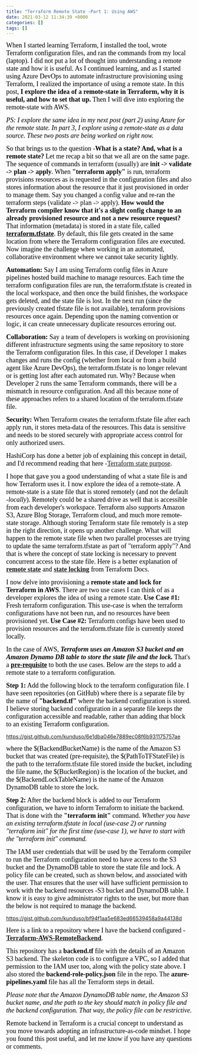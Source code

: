 ```yaml
---
title: "Terraform Remote State -Part 1: Using AWS"
date: 2021-03-12 11:34:39 +0000
categories: []
tags: []
---
```


<span style="font-size: 18px"><span style="font-family: calibri"><span style="color: #000000">When I started learning Terraform, I installed the tool, wrote Terraform configuration files, and ran the commands from my local (laptop). I did not put a lot of thought into understanding a remote state and how it is useful. As I continued learning, and as I started using Azure DevOps to automate infrastructure provisioning using Terraform, I realized the importance of using a remote state. In this post, <strong>I explore the idea of a remote-state in Terraform, why it is useful, and how to set that up.</strong> Then I will dive into exploring the remote-state with AWS.</span></span></span>

<em><span style="font-size: 18px"><span style="font-family: calibri"><span style="color: #000000">PS: I explore the same idea in my next post (part 2) using Azure for the remote state. In part 3, I explore using a remote-state as a data source. These two posts are being worked on right now.</span></span></span></em>

<span style="font-size: 18px"><span style="font-family: calibri"><span style="color: #000000">So that brings us to the question -<strong>What is a state? And, what is a remote state?</strong></span></span></span>
<span style="font-size: 18px"><span style="font-family: calibri"><span style="color: #000000">Let me recap a bit so that we all are on the same page. The sequence of commands in terraform (usually) are <strong>init -&gt; validate -&gt; plan -&gt; apply</strong>. When <strong>"terraform apply"</strong> is run, terraform provisions resources as is requested in the configuration files and also stores information about the resource that it just provisioned in order to manage them. Say you changed a config value and re-ran the terraform steps (validate -&gt; plan -&gt; apply). <strong>How would the Terraform compiler know that it's a slight config change to an already provisioned resource and not a new resource request?</strong> That information (metadata) is stored in a state file, called <span style="text-decoration: underline"><strong>terraform.tfstate</strong></span>. By default, this file gets created in the same location from where the Terraform configuration files are executed. Now imagine the challenge when working in an automated, collaborative environment where we cannot take security lightly.</span></span></span>

<span style="font-size: 18px"><span style="font-family: calibri"><span style="color: #000000"><strong>Automation:</strong> Say I am using Terraform config files in Azure pipelines hosted build machine to manage resources. Each time the terraform configuration files are run, the terraform.tfstate is created in the local workspace, and then once the build finishes, the workspace gets deleted, and the state file is lost. In the next run (since the previously created tfstate file is not available), terraform provisions resources once again. Depending upon the naming convention or logic, it can create unnecessary duplicate resources erroring out.</span></span></span>

<span style="font-size: 18px"><span style="font-family: calibri"><span style="color: #000000"><strong>Collaboration:</strong> Say a team of developers is working on provisioning different infrastructure segments using the same repository to store the Terraform configuration files. In this case, if Developer 1 makes changes and runs the config (whether from local or from a build agent like Azure DevOps), the terraform.tfstate is no longer relevant or is getting lost after each automated run. Why? Because when Developer 2 runs the same Terraform commands, there will be a mismatch in resource configuration. And all this because none of these approaches refers to a shared location of the terraform.tfstate file.</span></span></span>

<span style="font-size: 18px"><span style="font-family: calibri"><span style="color: #000000"><strong>Security:</strong> When Terraform creates the terraform.tfstate file after each apply run, it stores meta-data of the resources. This data is sensitive and needs to be stored securely with appropriate access control for only authorized users.</span></span></span>

<span style="font-size: 18px"><span style="font-family: calibri"><span style="color: #000000">HashiCorp has done a better job of explaining this concept in detail, and I'd recommend reading that here -<a href="https://www.terraform.io/docs/language/state/purpose.html" target="_blank" rel="noopener">Terraform state purpose</a>.</span></span></span>

<span style="font-size: 18px"><span style="font-family: calibri"><span style="color: #000000">I hope that gave you a good understanding of what a state file is and how Terraform uses it. I now explore the idea of a remote-state. A remote-state is a state file that is stored remotely (and not the default <em>-locally</em>). Remotely could be a shared drive as well that is accessible from each developer's workspace. Terraform also supports Amazon S3, Azure Blog Storage, Terraform cloud, and much more remote-state storage. Although storing Terraform state file remotely is a step in the right direction, it opens up another challenge. What will happen to the remote state file when two parallel processes are trying to update the same terraform.tfstate as part of "terraform apply"? And that is where the concept of state locking is necessary to prevent concurrent access to the state file. Here is a better explanation of <strong><a href="https://www.terraform.io/docs/language/state/remote.html" target="_blank" rel="noopener">remote state</a></strong> and <strong><a href="https://www.terraform.io/docs/language/state/locking.html" target="_blank" rel="noopener">state locking</a></strong> from Terraform Docs.</span></span></span>

<span style="font-size: 18px"><span style="font-family: calibri"><span style="color: #000000">I now delve into provisioning a <strong>remote state and lock for Terraform in AWS</strong>. There are two use cases I can think of as a developer explores the idea of using a remote state.</span></span></span>
<span style="font-size: 18px"><span style="font-family: calibri"><span style="color: #000000"><strong>Use Case #1:</strong> Fresh terraform configuration. This use-case is when the terraform configurations have not been run, and no resources have been provisioned yet.</span></span></span>
<span style="font-size: 18px"><span style="font-family: calibri"><span style="color: #000000"><strong>Use Case #2:</strong> Terraform configs have been used to provision resources and the terraform.tfstate file is currently stored locally.</span></span></span>

<span style="font-size: 18px"><span style="font-family: calibri"><span style="color: #000000">In the case of AWS, <em><strong>Terraform uses an Amazon S3 bucket and an Amazon Dynamo DB table to store the state file and the lock.</strong></em> That's a <span style="text-decoration: underline"><strong>pre-requisite</strong></span> to both the use cases. Below are the steps to add a remote state to a terraform configuration.</span></span></span>

<span style="font-size: 18px"><span style="font-family: calibri"><span style="color: #000000"><strong>Step 1:</strong> Add the following block to the terraform configuration file. I have seen repositories (on GitHub) where there is a separate file by the name of <strong>"backend.tf"</strong> where the backend configuration is stored. I believe storing backend configuration in a separate file keeps the configuration accessible and readable, rather than adding that block to an existing Terraform configuration.</span></span></span>

https://gist.github.com/kunduso/6e1dba046e7889ec08f6b931175757ae

<span style="font-size: 18px"><span style="font-family: calibri"><span style="color: #000000">where the $(BackendBucketName) is the name of the Amazon S3 bucket that was created (pre-requisite),</span></span></span>
<span style="font-size: 18px"><span style="font-family: calibri"><span style="color: #000000">the $(PathToTFStateFile) is the path to the terraform.tfstate file stored inside the bucket, including the file name,</span></span></span>
<span style="font-size: 18px"><span style="font-family: calibri"><span style="color: #000000">the $(BucketRegion) is the location of the bucket, and</span></span></span>
<span style="font-size: 18px"><span style="font-family: calibri"><span style="color: #000000">the $(BackendLockTableName) is the name of the Amazon DynamoDB table to store the lock.</span></span></span>

<span style="font-size: 18px"><span style="font-family: calibri"><span style="color: #000000"><strong>Step 2:</strong> After the backend block is added to our Terraform configuration, we have to inform Terraform to initiate the backend. That is done with the <strong>"terraform init"</strong> command. <em>Whether you have an existing terraform.tfstate in local (use-case 2) or running "terraform init" for the first time (use-case 1), we have to start with the "terraform init" command.</em></span></span></span>

<span style="font-size: 18px"><span style="font-family: calibri"><span style="color: #000000">The IAM user credentials that will be used by the Terraform compiler to run the Terraform configuration need to have access to the S3 bucket and the DynamoDB table to store the state file and lock.</span></span></span>
<span style="font-size: 18px"><span style="font-family: calibri"><span style="color: #000000">A policy file can be created, such as shown below, and associated with the user. That ensures that the user will have sufficient permission to work with the backend resources -S3 bucket and DynamoDB table. I know it is easy to give administrator rights to the user, but more than the below is not required to manage the backend.</span></span></span>

https://gist.github.com/kunduso/bf94f1aa5e683ed66539458a9a44138d

<span style="font-size: 18px"><span style="font-family: calibri"><span style="color: #000000">Here is a link to a repository where I have the backend configured -<strong><a href="https://github.com/kunduso/Terraform-AWS-RemoteBackend" target="_blank" rel="noopener">Terraform-AWS-RemoteBackend</a></strong>.</span></span></span>

<span style="font-size: 18px"><span style="font-family: calibri"><span style="color: #000000">This repository has a <strong>backend.tf</strong> file with the details of an Amazon S3 backend. The skeleton code is to configure a VPC, so I added that permission to the IAM user too, along with the policy state above. <span style="font-size: 18px"><span style="font-family: calibri"><span style="color: #000000">I also stored the <strong>backend-role-policy.json</strong> file in the repo. </span></span></span></span></span></span><span style="font-size: 18px"><span style="font-family: calibri"><span style="color: #000000">The <strong>azure-pipelines.yaml</strong> file has all the Terraform steps in detail.</span></span></span>

<em><span style="font-size: 18px"><span style="font-family: calibri"><span style="color: #000000">Please note that t</span></span></span><span style="font-size: 18px"><span style="font-family: calibri"><span style="color: #000000">he Amazon DynamoDB table name, the Amazon S3 bucket name, and the path to the key should match in policy file and the backend configuration. That way, the policy file can be restrictive.</span></span></span></em>

<span style="font-size: 18px"><span style="font-family: calibri"><span style="color: #000000">Remote backend in Terraform is a crucial concept to understand as you move towards adopting an infrastructure-as-code mindset. I hope you found this post useful, and let me know if you have any questions or comments.</span></span></span>
